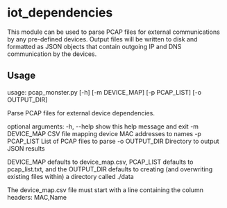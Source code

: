 # iot_dependencies
This module can be used to parse PCAP files for external communications by any pre-defined devices. Output files will be written to disk and formatted as JSON objects that contain outgoing IP and DNS communication by the devices.

## Usage
usage: pcap_monster.py [-h] [-m DEVICE_MAP] [-p PCAP_LIST] [-o OUTPUT_DIR]

Parse PCAP files for external device dependencies.

optional arguments:
  -h, --help     show this help message and exit
  -m DEVICE_MAP  CSV file mapping device MAC addresses to names
  -p PCAP_LIST   List of PCAP files to parse
  -o OUTPUT_DIR  Directory to output JSON results

DEVICE_MAP defaults to device_map.csv, PCAP_LIST defaults to pcap_list.txt, and the OUTPUT_DIR defaults to creating (and overwriting existing files within) a directory called ./data

The device_map.csv file must start with a line containing the column headers: MAC,Name